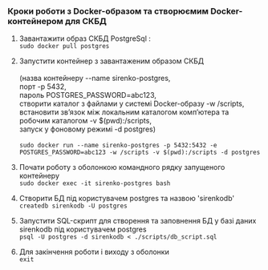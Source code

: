 ### Кроки роботи з Docker-образом та створюємим Docker-контейнером для СКБД
1) Завантажити образ СКБД PostgreSql : <br>
`sudo docker pull postgres`

2) Запустити контейнер з завантаженим образом СКБД <br><br>
 (назва контейнеру --name sirenko-postgres, <br>
  порт -p 5432,<br>
  пароль POSTGRES_PASSWORD=abc123,<br>
  створити  каталог з  файлами у  системі  Docker-образу -w /scripts,<br>
  встановити зв’язок між локальним каталогом комп’ютера та робочим каталогом -v $(pwd):/scripts,<br>
  запуск у фоновому режимі -d postgres)
  <br><br>
`sudo docker run --name sirenko-postgres -p 5432:5432 -e POSTGRES_PASSWORD=abc123 -w /scripts -v $(pwd):/scripts -d postgres`

3) Почати роботу з оболонкою командного рядку запущеного контейнеру<br>
`sudo docker exec -it sirenko-postgres bash`

4) Створити БД під користувачем postgres та назвою 'sirenkodb' <br>
`createdb sirenkodb -U postgres`

5) Запустити SQL-скрипт для створення та заповнення БД у базі даних sirenkodb під користувачем postgres <br>
`psql -U postgres -d sirenkodb < ./scripts/db_script.sql`

6) Для закінчення роботи і виходу з оболонки <br>
`exit`
